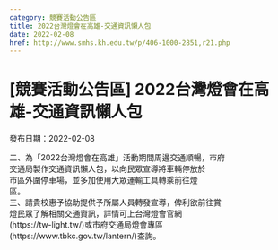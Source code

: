 ```yaml
---
category: 競賽活動公告區
title: 2022台灣燈會在高雄-交通資訊懶人包
date: 2022-02-08
href: http://www.smhs.kh.edu.tw/p/406-1000-2851,r21.php
---
```


# [競賽活動公告區] 2022台灣燈會在高雄-交通資訊懶人包

發布日期：2022-02-08

<div><div></div><div>二、為「2022台灣燈會在高雄」活動期間周邊交通順暢，市府<br> 交通局製作交通資訊懶人包，以向民眾宣導將車輛停放於<br> 市區外圍停車場，並多加使用大眾運輸工具轉乘前往燈<br> 區。<br> 三、請貴校惠予協助提供予所屬人員轉發宣導，俾利欲前往賞<br> 燈民眾了解相關交通資訊，詳情可上台灣燈會官網<br> (https://tw-light.tw/)或市府交通局燈會專區<br> (https://www.tbkc.gov.tw/lantern/)查詢。</div></div>

